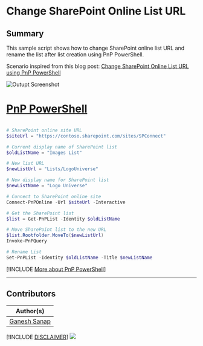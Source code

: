 

# Change SharePoint Online List URL

## Summary

This sample script shows how to change SharePoint online list URL and rename the list after list creation using PnP PowerShell.

Scenario inspired from this blog post: [Change SharePoint Online List URL using PnP PowerShell](https://ganeshsanapblogs.wordpress.com/2023/03/22/change-sharepoint-online-list-url-using-pnp-powershell/)

![Outupt Screenshot](assets/output.png)

# [PnP PowerShell](#tab/pnpps)

```powershell

# SharePoint online site URL
$siteUrl = "https://contoso.sharepoint.com/sites/SPConnect"

# Current display name of SharePoint list
$oldListName = "Images List"

# New list URL
$newListUrl = "Lists/LogoUniverse"

# New display name for SharePoint list
$newListName = "Logo Universe"

# Connect to SharePoint online site
Connect-PnPOnline -Url $siteUrl -Interactive

# Get the SharePoint list
$list = Get-PnPList -Identity $oldListName

# Move SharePoint list to the new URL
$list.Rootfolder.MoveTo($newListUrl)
Invoke-PnPQuery

# Rename List
Set-PnPList -Identity $oldListName -Title $newListName

```

[!INCLUDE [More about PnP PowerShell](../../docfx/includes/MORE-PNPPS.md)]

***

## Contributors

| Author(s) |
|-----------|
| [Ganesh Sanap](https://ganeshsanapblogs.wordpress.com/about) |

[!INCLUDE [DISCLAIMER](../../docfx/includes/DISCLAIMER.md)]
<img src="https://m365-visitor-stats.azurewebsites.net/script-samples/scripts/spo-change-list-url" aria-hidden="true" />
